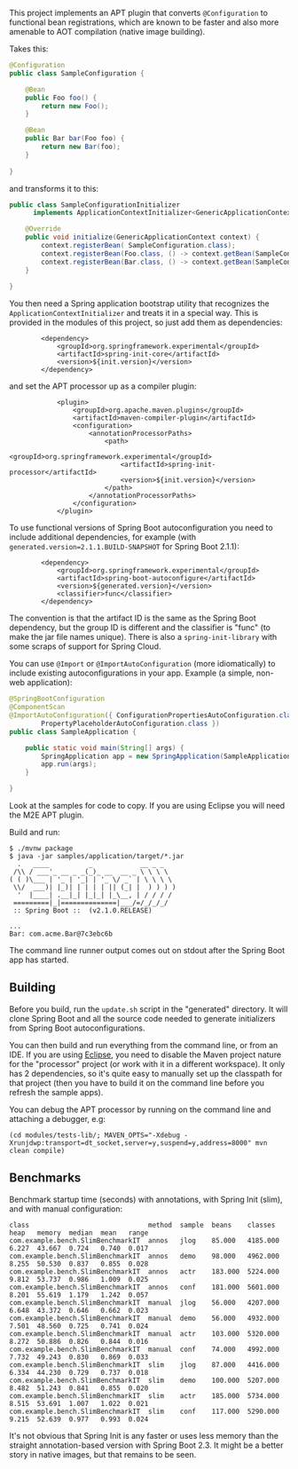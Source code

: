 This project implements an APT plugin that converts `@Configuration` to functional bean registrations, which are known to be faster and also more amenable to AOT compilation (native image building).

Takes this:

```java
@Configuration
public class SampleConfiguration {

    @Bean
    public Foo foo() {
        return new Foo();
    }

    @Bean
    public Bar bar(Foo foo) {
        return new Bar(foo);
    }
    
}
```

and transforms it to this:

```java
public class SampleConfigurationInitializer 
      implements ApplicationContextInitializer<GenericApplicationContext> {

    @Override
    public void initialize(GenericApplicationContext context) {
        context.registerBean( SampleConfiguration.class);
        context.registerBean(Foo.class, () -> context.getBean(SampleConfiguration.class).foo());
        context.registerBean(Bar.class, () -> context.getBean(SampleConfiguration.class).bar(context.getBean(Foo.class)));
    }
    
}
```

You then need a Spring application bootstrap utility that recognizes the `ApplicationContextInitializer` and treats it in a special way.  This is provided in the modules of this project, so just add them as dependencies:

```
		<dependency>
			<groupId>org.springframework.experimental</groupId>
			<artifactId>spring-init-core</artifactId>
			<version>${init.version}</version>
		</dependency>

```

and set the APT processor up as a compiler plugin:

```
			<plugin>
				<groupId>org.apache.maven.plugins</groupId>
				<artifactId>maven-compiler-plugin</artifactId>
				<configuration>
					<annotationProcessorPaths>
						<path>
							<groupId>org.springframework.experimental</groupId>
							<artifactId>spring-init-processor</artifactId>
							<version>${init.version}</version>
						</path>
					</annotationProcessorPaths>
				</configuration>
			</plugin>

```

To use functional versions of Spring Boot autoconfiguration you need to include additional dependencies, for example (with `generated.version=2.1.1.BUILD-SNAPSHOT` for Spring Boot 2.1.1):

```
		<dependency>
			<groupId>org.springframework.experimental</groupId>
			<artifactId>spring-boot-autoconfigure</artifactId>
			<version>${generated.version}</version>
            <classifier>func</classifier>
		</dependency>
```

The convention is that the artifact ID is the same as the Spring Boot dependency, but the group ID is different and the classifier is "func" (to make the jar file names unique). There is also a `spring-init-library` with some scraps of support for Spring Cloud.

You can use `@Import` or `@ImportAutoConfiguration` (more idiomatically) to include existing autoconfigurations in your app. Example (a simple, non-web application):

```java
@SpringBootConfiguration
@ComponentScan
@ImportAutoConfiguration({ ConfigurationPropertiesAutoConfiguration.class,
		PropertyPlaceholderAutoConfiguration.class })
public class SampleApplication {

	public static void main(String[] args) {
		SpringApplication app = new SpringApplication(SampleApplication.class);
		app.run(args);
	}

}
```

Look at the samples for code to copy. If you are using Eclipse you will need the M2E APT plugin.

Build and run:

```
$ ./mvnw package
$ java -jar samples/application/target/*.jar
  .   ____          _            __ _ _
 /\\ / ___'_ __ _ _(_)_ __  __ _ \ \ \ \
( ( )\___ | '_ | '_| | '_ \/ _` | \ \ \ \
 \\/  ___)| |_)| | | | | || (_| |  ) ) ) )
  '  |____| .__|_| |_|_| |_\__, | / / / /
 =========|_|==============|___/=/_/_/_/
 :: Spring Boot ::  (v2.1.0.RELEASE)

...
Bar: com.acme.Bar@7c3ebc6b
```

The command line runner output comes out on stdout after the Spring Boot app has started.

## Building

Before you build, run the `update.sh` script in the "generated" directory. It will clone Spring Boot and all the source code needed to generate initializers from Spring Boot autoconfigurations.

You can then build and run everything from the command line, or from an IDE. If you are using [Eclipse](https://github.com/jbosstools/m2e-apt/issues/64), you need to disable the Maven project nature for the "processor" project (or work with it in a different workspace). It only has 2 dependencies, so it's quite easy to manually set up the classpath for that project (then you have to build it on the command line before you refresh the sample apps).

You can debug the APT processor by running on the command line and attaching a debugger, e.g:

```
(cd modules/tests-lib/; MAVEN_OPTS="-Xdebug -Xrunjdwp:transport=dt_socket,server=y,suspend=y,address=8000" mvn clean compile)
```

## Benchmarks

Benchmark startup time (seconds) with annotations, with Spring Init (slim), and with manual configuration:

```
class                              method  sample  beans    classes   heap   memory  median  mean   range
com.example.bench.SlimBenchmarkIT  annos   jlog    85.000   4185.000  6.227  43.667  0.724   0.740  0.017
com.example.bench.SlimBenchmarkIT  annos   demo    98.000   4962.000  8.255  50.530  0.837   0.855  0.028
com.example.bench.SlimBenchmarkIT  annos   actr    183.000  5224.000  9.812  53.737  0.986   1.009  0.025
com.example.bench.SlimBenchmarkIT  annos   conf    181.000  5601.000  8.201  55.619  1.179   1.242  0.057
com.example.bench.SlimBenchmarkIT  manual  jlog    56.000   4207.000  6.648  43.372  0.646   0.662  0.023
com.example.bench.SlimBenchmarkIT  manual  demo    56.000   4932.000  7.501  48.560  0.725   0.741  0.024
com.example.bench.SlimBenchmarkIT  manual  actr    103.000  5320.000  8.272  50.886  0.826   0.844  0.016
com.example.bench.SlimBenchmarkIT  manual  conf    74.000   4992.000  7.732  49.243  0.830   0.869  0.033
com.example.bench.SlimBenchmarkIT  slim    jlog    87.000   4416.000  6.334  44.230  0.729   0.737  0.018
com.example.bench.SlimBenchmarkIT  slim    demo    100.000  5207.000  8.482  51.243  0.841   0.855  0.020
com.example.bench.SlimBenchmarkIT  slim    actr    185.000  5734.000  8.515  53.691  1.007   1.022  0.021
com.example.bench.SlimBenchmarkIT  slim    conf    117.000  5290.000  9.215  52.639  0.977   0.993  0.024
```

It's not obvious that Spring Init is any faster or uses less memory than the straight annotation-based version with Spring Boot 2.3. It might be a better story in native images, but that remains to be seen.
